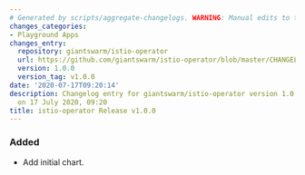 ```yaml
---
# Generated by scripts/aggregate-changelogs. WARNING: Manual edits to this files will be overwritten.
changes_categories:
- Playground Apps
changes_entry:
  repository: giantswarm/istio-operator
  url: https://github.com/giantswarm/istio-operator/blob/master/CHANGELOG.md#v100---2020-07-09
  version: 1.0.0
  version_tag: v1.0.0
date: '2020-07-17T09:20:14'
description: Changelog entry for giantswarm/istio-operator version 1.0.0, published
  on 17 July 2020, 09:20
title: istio-operator Release v1.0.0
---
```


### Added 
- Add initial chart.
